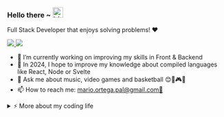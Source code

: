 ### Hello there ~ <img src="https://user-images.githubusercontent.com/1303154/88677602-1635ba80-d120-11ea-84d8-d263ba5fc3c0.gif" width="24px" alt="hi">

<p align='start'>
    Full Stack Developer that enjoys solving problems! ❤️
</p>

<p align='start'>
  <a href="https://www.linkedin.com/in/mario-ortega-palacios-760638182/">
    <img src="https://img.shields.io/badge/linkedin-%230077B5.svg?&style=for-the-badge&logo=linkedin&logoColor=white" />
  </a>
  <a href="https://github.com/maopadev">
    <img src="https://img.shields.io/badge/GitHub-100000?style=for-the-badge&logo=github&logoColor=white" />
  </a>
</p>                                                                                            
                                                                   
- 🔭 I’m currently working on improving my skills in Front & Backend<br>
- 🤔 In 2024, I hope to improve my knowledge about compiled languages like React, Node or Svelte<br>
- 💬 Ask me about music, video games and basketball 😊🎵🎮🏀<br>
- 📫 How to reach me: [mario.ortega.pal@gmail.com📧](mailto:mario.ortega.pal@gmail.com)<br>

<details>
    <summary>⚡️ More about my coding life</summary>
    <br />
</details>

